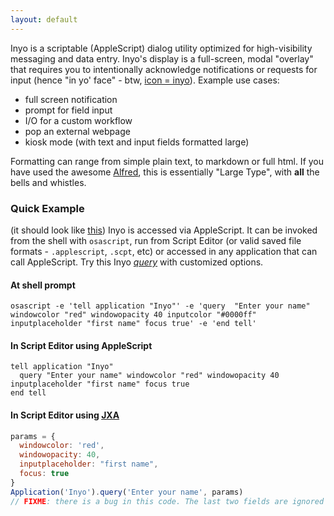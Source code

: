 ```yaml
---
layout: default
---
```


Inyo is a scriptable (AppleScript) dialog utility optimized for high-visibility messaging and data entry. Inyo's display is a full-screen, modal "overlay" that requires you to intentionally acknowledge notifications or requests for input (hence "in yo' face" - btw, [icon = inyo](#icon)). Example use cases:

* full screen notification
* prompt for field input
* I/O for a custom workflow
* pop an external webpage
* kiosk mode (with text and input fields formatted large)

Formatting can range from simple plain text, to markdown or full html. If you have used the awesome [Alfred](http://www.alfredapp.com/), this is essentially "Large Type", with **all** the bells and whistles.

### Quick Example
(it should look like [this](https://cloud.githubusercontent.com/assets/968047/5717560/93be41ac-9ab7-11e4-8d4d-d84a20c25a64.png))
Inyo is accessed via AppleScript. It can be invoked from the shell with `osascript`, run from Script Editor (or valid saved file formats - `.applescript`, `.scpt`, etc) or accessed in any application that can call AppleScript.
Try this Inyo [_query_](#query) with customized options.

#### At shell prompt

```shellscript
osascript -e 'tell application "Inyo"' -e 'query  "Enter your name" windowcolor "red" windowopacity 40 inputcolor "#0000ff" inputplaceholder "first name" focus true' -e 'end tell'
```

#### In Script Editor using AppleScript

```applescript
tell application "Inyo"
  query "Enter your name" windowcolor "red" windowopacity 40 inputplaceholder "first name" focus true
end tell
```

#### In Script Editor using [JXA](https://developer.apple.com/library/mac/releasenotes/InterapplicationCommunication/RN-JavaScriptForAutomation/index.html)

```javascript
params = {
  windowcolor: 'red',
  windowopacity: 40,
  inputplaceholder: "first name",
  focus: true
}
Application('Inyo').query('Enter your name', params)
// FIXME: there is a bug in this code. The last two fields are ignored
```


